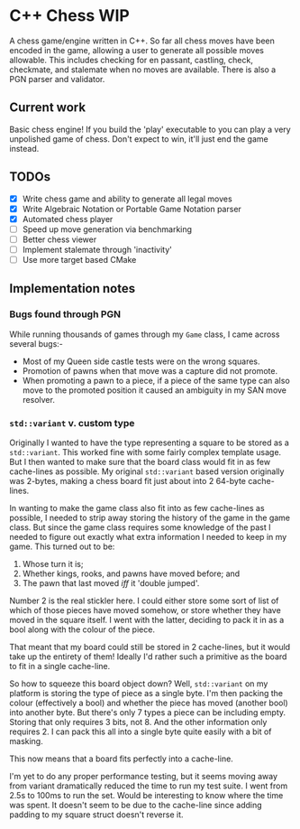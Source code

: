 # C++ Chess WIP

A chess game/engine written in C++. So far all chess moves have been encoded in the game, allowing a user to generate
all possible moves allowable. This includes checking for en passant, castling, check, checkmate, and stalemate when no
moves are available. There is also a PGN parser and validator.

## Current work

Basic chess engine! If you build the 'play' executable to you can play a very unpolished game of chess. Don't expect to
win, it'll just end the game instead.

## TODOs

* [x] Write chess game and ability to generate all legal moves
* [x] Write Algebraic Notation or Portable Game Notation parser
* [x] Automated chess player
* [ ] Speed up move generation via benchmarking
* [ ] Better chess viewer
* [ ] Implement stalemate through 'inactivity'
* [ ] Use more target based CMake

## Implementation notes

### Bugs found through PGN

While running thousands of games through my `Game` class, I came across several bugs:-

* Most of my Queen side castle tests were on the wrong squares.
* Promotion of pawns when that move was a capture did not promote.
* When promoting a pawn to a piece, if a piece of the same type can also move to the promoted position it caused an
  ambiguity in my SAN move resolver.


### `std::variant` v. custom type

Originally I wanted to have the type representing a square to be stored as a `std::variant`. This worked fine with some
fairly complex template usage. But I then wanted to make sure that the board class would fit in as few cache-lines as
possible. My original `std::variant` based version originally was 2-bytes, making a chess board fit just about into 2
64-byte cache-lines.

In wanting to make the game class also fit into as few cache-lines as possible, I needed to strip away storing the 
history of the game in the game class. But since the game class requires some knowledge of the past I needed to figure
out exactly what extra information I needed to keep in my game. This turned out to be:

1. Whose turn it is;
2. Whether kings, rooks, and pawns have moved before; and
3. The pawn that last moved *iff* it 'double jumped'.

Number 2 is the real stickler here. I could either store some sort of list of which of those pieces have moved somehow,
or store whether they have moved in the square itself. I went with the latter, deciding to pack it in as a bool along
with the colour of the piece.

That meant that my board could still be stored in 2 cache-lines, but it would take up the entirety of them! Ideally I'd
rather such a primitive as the board to fit in a single cache-line.

So how to squeeze this board object down? Well, `std::variant` on my platform is storing the type of piece as a single
byte. I'm then packing the colour (effectively a bool) and whether the piece has moved (another bool) into another byte.
But there's only 7 types a piece can be including empty. Storing that only requires 3 bits, not 8. And the other
information only requires 2. I can pack this all into a single byte quite easily with a bit of masking.

This now means that a board fits perfectly into a cache-line.

I'm yet to do any proper performance testing, but it seems moving away from variant dramatically reduced the time
to run my test suite. I went from 2.5s to 100ms to run the set. Would be interesting to know where the time was spent.
It doesn't seem to be due to the cache-line since adding padding to my square struct doesn't reverse it.
